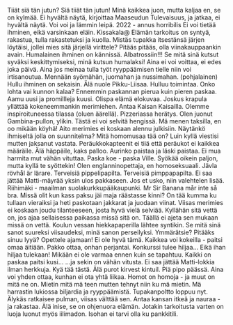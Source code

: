 Tiiät siä tän jutun? Siä tiiät tän jutun!
Minä kaikkea juon, mutta kaljaa en, se on kylmää.
Ei hyvältä näytä, kirjoittaa Maaseudun Tulevaisuus, ja jatkaa, ei hyvältä näytä.
Voi voi ja lämmin leipä.
2022 - annus horribilis
Ei voi tietää ihminen, eikä varsinkaan eläin.
Kissakala@
Elämän tarkoitus on syntyä, rakastua, tulla rakastetuksi ja kuolla.
Mistäs tupakka itsestänsä järjen löytäisi, jollei mies sitä järjellä virittele?
Pitääs pitääs, olla viinakauppaankin avain.
Humalainen ihminen on kännissä.
Albatrossiin!!!
Se mitä sinä kutsut syväksi keskittymiseksi, minä kutsun humalaksi!
Aina ei voi voittaa, ei edes joka päivä.
Aina jos meinaa tulla työt ryyppäämisen tielle niin voi irtisanoutua.
Mennään syömähän, juomahan ja nussimahan. (pohjalainen)
Hullu ihminen on sekaisin.
Älä nuole Pikku-Liisaa.
Hulluu toimintaa.
Onko lohta vai kunnon kalaa?
Ennemmin paskannan pierua kuin pieren paskaa.
Aamu uusi ja promillleja kuusi.
Olispa elämä elokuvaa.
Joskus krapula yllättää kokeneemmankin merimiehen.
Antaa Kaisan Kaisailla.
Olemme inspiroituneessa tilassa (oluen äärellä).
Pizzeriassa herätys.
Olen juonut Gambina-pullon, ylikin.
Tästä ei voi selvitä hengissä.
Mä menen taksilla, en oo mikään köyhä!
Aito merimies ei koskaan alennu julkisiin.
Näytänkö ihmiseltä jolla on suunnitelma?
Mitä homomusaa tää on?
Luin kyllä viestisi mutten jaksanut vastata.
Peräukkokapteenit ei tiiä että peräukot ei kaikkea määräile.
Älä häppäile, kaks palloo.
Aurinko paistaa ja läski paistaa.
Ei mua harmita mut vähän vituttaa.
Paska koe - paska Ville.
Syökää oikein paljon, mutta kyllä te syöttekin!
Olen englanninopettaja, en homoseksuaali.
Jävla rövhål är lärare.
Terveisiä pippelipapilta.
Terveisiä pimppapapilta.
Ei saa jättää Matti-mäyrää yksin ulos pakkaseen.
Jos et usko, niin valehtelen lisää.
Riihimäki - maailman suolakurkkupääkaupunki.
Mr Sir Banana mår inte så bra.
Missä olit kun kass paksu jäi maja räästasse kinni?
On tää kumma ku tullaan vieraiksi ja heti paskotaan jakkarat ja juodaan viinat.
Viisas merimies ei koskaan joudu tilanteeseen, josta hyvä vielä selviää.
Kyllähän sitä vettä on, jos ajaa sellaisessa paikassa missä sitä on.
Täällä ei ajeta sen mukaan missä on vettä.
Koulun vessan hiekkapaperilla lähtee syntikin.
Se mitä sinä sanot suureksi viisaudeksi, minä sanon perseilyksi.
Ymmärätsie?
Pitääks sinuu lyyä?
Opettele ajamaan!
Ei ole hyvä tämä.
Kaikkea voi kokeilla - paitsi omaa äitiään.
Pakko ottaa, onhan perjantai.
Konkurssi tulee hiljaa… Eikä ihan hiljaa tulekaan!
Mikään ei ole varmaa ennen kuin se tapahtuu.
Kaikki on paskaa paitsi kusi…
…ja sekin on vähän vitusta.
Ei saa jättää Matti-lokkia ilman herkkuja.
Kyä tää tästä.
Älä purot kirvest kintuil.
Piä pipo päässä.
Aina voi yhden ottaa, kunhan ei ota yhtä liikaa.
Homot on homoja - ja muut on mitä ne on.
Mietin mitä mä teen mutten tehnyt niin ku mä mietin.
Mä harrastin lukiossa biljardia ja ryyppäämistä.
Tupakanpoltto loppuu nyt.
Älykäs ratkaisee pulman, viisas välttää sen.
Antaa kansan itkeä ja nauraa - ja rakastaa.
Älä inise, se on ohjenuora elämän.
Jotakin tarkoitusta varten on luoja luonut myös iilimadon.
Isohan ei tarvi olla ku pankkitili.

